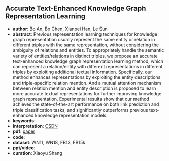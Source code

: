 ## Accurate Text-Enhanced Knowledge Graph Representation Learning
* **author**: Bo An, Bo Chen, Xianpei Han, Le Sun
* **abstract**: Previous representation learning techniques for knowledge graph representation usually represent the same entity or relation in different triples with the same representation, without considering the ambiguity of relations and entities. To appropriately handle the semantic variety of entities/relations in distinct triples, we propose an accurate text-enhanced knowledge graph representation learning method, which can represent a relation/entity with different representations in different triples by exploiting additional textual information. Specifically, our method enhances representations by exploiting the entity descriptions and triple-specific relation mention. And a mutual attention mechanism between relation mention and entity description is proposed to learn more accurate textual representations for further improving knowledge graph representation. Experimental results show that our method achieves the state-of-the-art performance on both link prediction and triple classification tasks, and significantly outperforms previous text-enhanced knowledge representation models. 
* **keywords**: 
* **interpretation**: [CSDN](https://blog.csdn.net/Coding_1995/article/details/106001817)
* **pdf**: [paper](https://www.aclweb.org/anthology/N18-1068.pdf)
* **code**: 
* **dataset**: WN11, WN18, FB13, FB15k 
* **ppt/video**: 
* **curation**: Xiaoyu Shang
